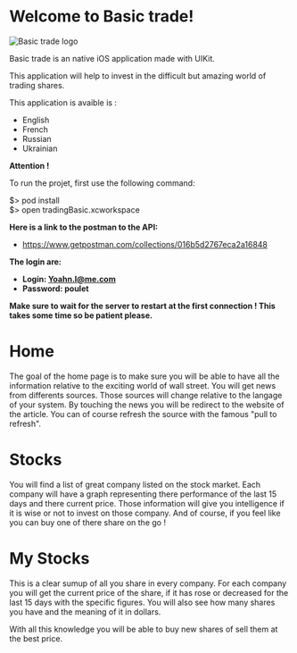 # Welcome to Basic trade!

 ![Basic trade logo](https://i.ibb.co/3Sc5McM/1024.png)

Basic trade is an native iOS application made with UIKit.

This application will help to invest in the difficult but amazing world of trading shares.

This application is avaible is :
- English
- French
- Russian
- Ukrainian

**Attention !**

To run the projet, first use the following command:

$> pod install  
$> open tradingBasic.xcworkspace

**Here is a link to the postman to the API:** 
- https://www.getpostman.com/collections/016b5d2767eca2a16848

**The login are:**

- **Login: Yoahn.l@me.com**
- **Password: poulet**

**Make sure to wait for the server to restart at the first connection ! This takes some time so be patient please.**

# Home

The goal of the home page is to make sure you will be able to have all the information relative to the exciting world of wall street. You will get news from differents sources. Those sources will change relative to the langage of your system. By touching the news you will be redirect to the website of the article. You can of course refresh the source with the famous "pull to refresh".

# Stocks

You will find a list of great company listed on the stock market. Each company will have a graph representing there performance of the last 15 days and there current price. Those information will give you intelligence if it is wise or not to invest on those company.
And of course, if you feel like you can buy one of there share on the go !

# My Stocks

This is a clear sumup of all you share in every company. For each company you will get the current price of the share, if it has rose or decreased for the last 15 days with the specific figures. You will also see how many shares you have and the meaning of it in dollars.

With all this knowledge you will be able to buy new shares of sell them at the best price.


